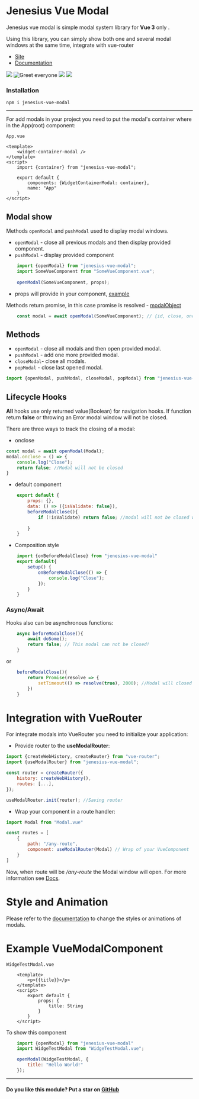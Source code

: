 # Jenesius Vue Modal

Jenesius vue modal is simple modal system library for **Vue 3** only . 


Using this library, you can simply show both one and several modal windows at the same time, integrate with vue-router

- [Site](https://modal.jenesius.com/)
- [Documentation](https://modal.jenesius.com/docs.html/installation#npm)

![](https://img.shields.io/github/stars/Jenesius/vue-modal)
![Greet everyone](https://github.com/Jenesius/vue-modal/actions/workflows/node.js.yml/badge.svg)
![](https://img.shields.io/npm/l/jenesius-vue-modal)
![](https://img.shields.io/github/package-json/dependency-version/jenesius/vue-modal/vue)

### Installation

```shell
npm i jenesius-vue-modal
```

----

For add modals in your project you need to put the modal's container where in the App(root) component:

`App.vue`
```vue
<template>
    <widget-container-modal />
</template>
<script>
    import {container} from "jenesius-vue-modal";
    
    export default {
        components: {WidgetContainerModal: container},
        name: "App"
    }
</script>
```


## Modal show

Methods `openModal` and `pushModal` used to display modal windows. 
- `openModal` - close all previous modals and then display provided component.
- `pushModal` - display provided component

```js
    import {openModal} from "jenesius-vue-modal";
    import SomeVueComponent from "SomeVueComponent.vue";
    
    openModal(SomeVueComponent, props);
```
- props will provide in your component, [example](#example-vuemodalcomponent)

Methods return promise, in this case promise is resolved - [modalObject](https://modal.jenesius.com/docs.html/details#modal-object)
```js
    const modal = await openModal(SomeVueComponent); // {id, close, onclose, closed}
```


## Methods

- `openModal` - close all modals and then open provided modal.
- `pushModal` - add one more provided modal.
- `closeModal`- close all modals.
- `popModal` - close last opened modal.

```js 
import {openModal, pushModal, closeModal, popModal} from "jenesius-vue-modal"
```

## Lifecycle Hooks

**All** hooks use only returned value(Boolean) for navigation hooks.
If function return **false** or throwing an Error modal window will not be closed.

There are three ways to track the closing of a modal:

- onclose
```js
const modal = await openModal(Modal);
modal.onclose = () => {
    console.log("Close");
    return false; //Modal will not be closed
}
```

- default component

```js
    export default {
        props: {},
        data: () => ({isValidate: false}),
        beforeModalClose(){
            if (!isValidate) return false; //modal will not be closed while isValidate === false
            
        }
    }
```
- Composition style
```js
    import {onBeforeModalClose} from "jenesius-vue-modal"
    export default{
        setup() {
            onBeforeModalClose(() => {
                console.log("Close");
            });
        }
    }
```


### Async/Await

Hooks also can be asynchronous functions:
```js
    async beforeModalClose(){
        await doSome();
        return false; // This modal can not be closed!
    }
```
or

```js
    beforeModalClose(){
        return Promise(resolve => {
            setTimeout(() => resolve(true), 2000); //Modal will closed after 2 second
        })
    }
```

# Integration with VueRouter

For integrate modals into VueRouter you need to initialize your application:

- Provide router to the **useModalRouter**:

```js
import {createWebHistory, createRouter} from "vue-router";
import {useModalRouter} from "jenesius-vue-modal";

const router = createRouter({
    history: createWebHistory(), 
    routes: [...],
});

useModalRouter.init(router); //Saving router
```

- Wrap your component in a route handler:
```js
import Modal from "Modal.vue"

const routes = [
    {
        path: "/any-route",
        component: useModalRouter(Modal) // Wrap of your VueComponent
    }
]
```

Now, when route will be */any-route* the Modal window will open.
For more information see [Docs](https://modal.jenesius.com/docs.html/integration-vue-router).

# Style and Animation
Please refer to the [documentation](https://modal.jenesius.com/docs.html/details#styles) to change the styles or animations of modals.

# Example VueModalComponent

`WidgeTestModal.vue`
```vue 
    <template>
        <p>{{title}}</p>
    </template>
    <script>
        export default {
            props: {
                title: String
            }
        }
    </script>
```
To show this component
```js
    import {openModal} from "jenesius-vue-modal"
    import WidgeTestModal from "WidgeTestModal.vue";

    openModal(WidgeTestModal, {
        title: "Hello World!"
    });
```

---

#### Do you like this module? Put a star on [GitHub](https://github.com/Jenesius/vue-modal)
